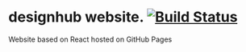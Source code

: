 # designhub website. [![Build Status](https://travis-ci.org/dsgnhb/www.svg?branch=master)](https://travis-ci.org/dsgnhb/www)
Website based on React hosted on GitHub Pages
